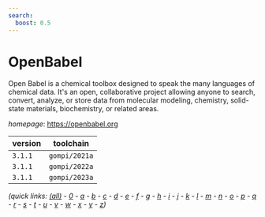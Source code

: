 ```yaml
---
search:
  boost: 0.5
---
```

# OpenBabel

Open Babel is a chemical toolbox designed to speak the many  languages of chemical data. It's an open, collaborative project allowing anyone  to search, convert, analyze, or store data from molecular modeling, chemistry,  solid-state materials, biochemistry, or related areas.

*homepage*: <https://openbabel.org>

version | toolchain
--------|----------
``3.1.1`` | ``gompi/2021a``
``3.1.1`` | ``gompi/2022a``
``3.1.1`` | ``gompi/2023a``


*(quick links: [(all)](../index.md) - [0](../0/index.md) - [a](../a/index.md) - [b](../b/index.md) - [c](../c/index.md) - [d](../d/index.md) - [e](../e/index.md) - [f](../f/index.md) - [g](../g/index.md) - [h](../h/index.md) - [i](../i/index.md) - [j](../j/index.md) - [k](../k/index.md) - [l](../l/index.md) - [m](../m/index.md) - [n](../n/index.md) - [o](../o/index.md) - [p](../p/index.md) - [q](../q/index.md) - [r](../r/index.md) - [s](../s/index.md) - [t](../t/index.md) - [u](../u/index.md) - [v](../v/index.md) - [w](../w/index.md) - [x](../x/index.md) - [y](../y/index.md) - [z](../z/index.md))*

